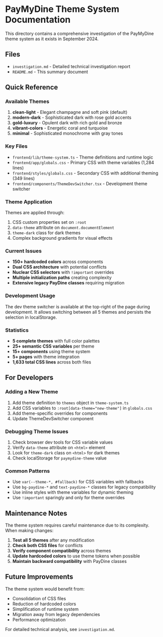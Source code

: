 # PayMyDine Theme System Documentation

This directory contains a comprehensive investigation of the PayMyDine theme system as it exists in September 2024.

## Files

- `investigation.md` - Detailed technical investigation report
- `README.md` - This summary document

## Quick Reference

### Available Themes
1. **clean-light** - Elegant champagne and soft pink (default)
2. **modern-dark** - Sophisticated dark with rose gold accents
3. **gold-luxury** - Opulent dark with rich gold and bronze
4. **vibrant-colors** - Energetic coral and turquoise
5. **minimal** - Sophisticated monochrome with gray tones

### Key Files
- `frontend/lib/theme-system.ts` - Theme definitions and runtime logic
- `frontend/app/globals.css` - Primary CSS with theme variables (1,284 lines)
- `frontend/styles/globals.css` - Secondary CSS with additional theming (349 lines)
- `frontend/components/ThemeDevSwitcher.tsx` - Development theme switcher

### Theme Application
Themes are applied through:
1. CSS custom properties set on `:root`
2. `data-theme` attribute on `document.documentElement`
3. `theme-dark` class for dark themes
4. Complex background gradients for visual effects

### Current Issues
- **150+ hardcoded colors** across components
- **Dual CSS architecture** with potential conflicts
- **Nuclear CSS selectors** with `!important` overrides
- **Multiple initialization paths** creating complexity
- **Extensive legacy PayDine classes** requiring migration

### Development Usage
The dev theme switcher is available at the top-right of the page during development. It allows switching between all 5 themes and persists the selection in localStorage.

### Statistics
- **5 complete themes** with full color palettes
- **25+ semantic CSS variables** per theme
- **15+ components** using theme system
- **5+ pages** with theme integration
- **1,633 total CSS lines** across both files

## For Developers

### Adding a New Theme
1. Add theme definition to `themes` object in `theme-system.ts`
2. Add CSS variables to `:root[data-theme="new-theme"]` in `globals.css`
3. Add theme-specific overrides for components
4. Update ThemeDevSwitcher component

### Debugging Theme Issues
1. Check browser dev tools for CSS variable values
2. Verify `data-theme` attribute on `<html>` element
3. Look for `theme-dark` class on `<html>` for dark themes
4. Check localStorage for `paymydine-theme` value

### Common Patterns
- Use `var(--theme-*, #fallback)` for CSS variables with fallbacks
- Use `bg-paydine-*` and `text-paydine-*` classes for legacy compatibility
- Use inline styles with theme variables for dynamic theming
- Use `!important` sparingly and only for theme overrides

## Maintenance Notes

The theme system requires careful maintenance due to its complexity. When making changes:

1. **Test all 5 themes** after any modification
2. **Check both CSS files** for conflicts
3. **Verify component compatibility** across themes
4. **Update hardcoded colors** to use theme tokens when possible
5. **Maintain backward compatibility** with PayDine classes

## Future Improvements

The theme system would benefit from:
- Consolidation of CSS files
- Reduction of hardcoded colors
- Simplification of runtime system
- Migration away from legacy dependencies
- Performance optimization

For detailed technical analysis, see `investigation.md`.